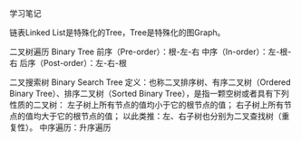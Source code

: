 学习笔记

链表Linked List是特殊化的Tree，Tree是特殊化的图Graph。

二叉树遍历  Binary Tree
    前序（Pre-order）：根-左-右
    中序（In-order）：左-根-右
    后序（Post-order）：左-右-根

二叉搜索树 Binary Search Tree
    定义：也称二叉排序树、有序二叉树（Ordered Binary Tree）、排序二叉树（Sorted Binary Tree），是指一颗空树或者具有下列性质的二叉树：
    左子树上所有节点的值均小于它的根节点的值；
    右子树上所有节点的值均大于它的根节点的值；
    以此类推：左、右子树也分别为二叉查找树（重复性）。
    中序遍历：升序遍历